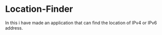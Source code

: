 # Location-Finder
In this i have made an application that can find the location of IPv4 or IPv6 address.
